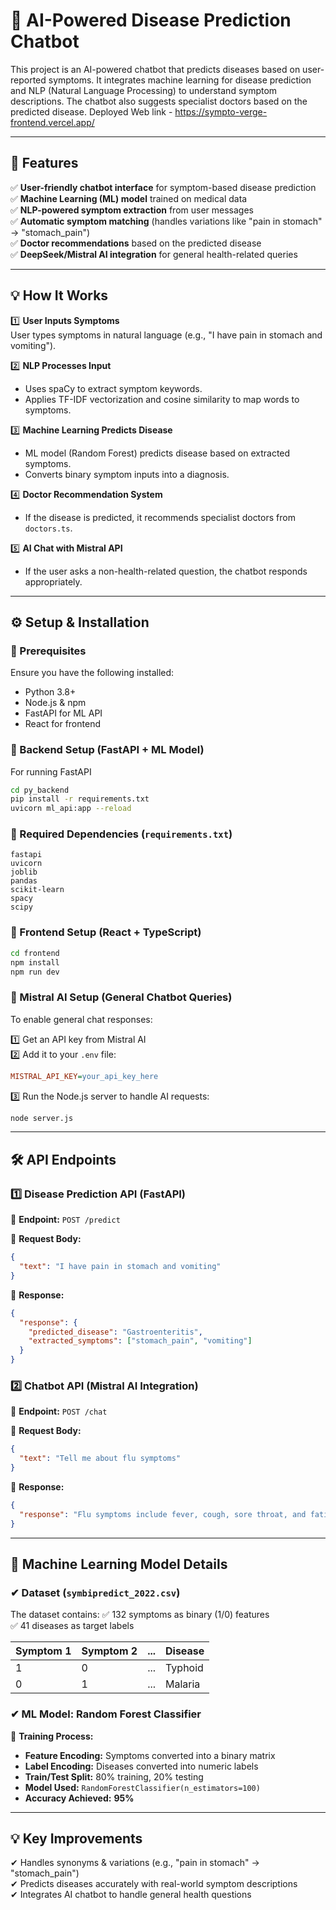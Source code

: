 # 🚀 AI-Powered Disease Prediction Chatbot

This project is an AI-powered chatbot that predicts diseases based on user-reported symptoms. It integrates machine learning for disease prediction and NLP (Natural Language Processing) to understand symptom descriptions. The chatbot also suggests specialist doctors based on the predicted disease.
Deployed Web link - https://sympto-verge-frontend.vercel.app/

---

## 📌 Features

✅ **User-friendly chatbot interface** for symptom-based disease prediction  
✅ **Machine Learning (ML) model** trained on medical data  
✅ **NLP-powered symptom extraction** from user messages  
✅ **Automatic symptom matching** (handles variations like "pain in stomach" → "stomach_pain")  
✅ **Doctor recommendations** based on the predicted disease  
✅ **DeepSeek/Mistral AI integration** for general health-related queries  

---

## 💡 How It Works

1️⃣ **User Inputs Symptoms**  
   User types symptoms in natural language (e.g., "I have pain in stomach and vomiting").

2️⃣ **NLP Processes Input**  
   - Uses spaCy to extract symptom keywords.
   - Applies TF-IDF vectorization and cosine similarity to map words to symptoms.

3️⃣ **Machine Learning Predicts Disease**  
   - ML model (Random Forest) predicts disease based on extracted symptoms.
   - Converts binary symptom inputs into a diagnosis.

4️⃣ **Doctor Recommendation System**  
   - If the disease is predicted, it recommends specialist doctors from `doctors.ts`.

5️⃣ **AI Chat with Mistral API**  
   - If the user asks a non-health-related question, the chatbot responds appropriately.

---

## ⚙️ Setup & Installation

### 🔹 Prerequisites

Ensure you have the following installed:
- Python 3.8+
- Node.js & npm
- FastAPI for ML API
- React for frontend

### 🔹 Backend Setup (FastAPI + ML Model)

For running FastAPI
```bash
cd py_backend
pip install -r requirements.txt
uvicorn ml_api:app --reload
```

### 🔹 Required Dependencies (`requirements.txt`)

```text
fastapi
uvicorn
joblib
pandas
scikit-learn
spacy
scipy
```

### 🔹 Frontend Setup (React + TypeScript)

```bash
cd frontend
npm install
npm run dev
```

### 🔹 Mistral AI Setup (General Chatbot Queries)

To enable general chat responses:

1️⃣ Get an API key from Mistral AI  
2️⃣ Add it to your `.env` file:

```ini
MISTRAL_API_KEY=your_api_key_here
```

3️⃣ Run the Node.js server to handle AI requests:

```bash
node server.js
```

---

## 🛠 API Endpoints

### 1️⃣ Disease Prediction API (FastAPI)

📌 **Endpoint:** `POST /predict`

📌 **Request Body:**

```json
{
  "text": "I have pain in stomach and vomiting"
}
```

📌 **Response:**

```json
{
  "response": {
    "predicted_disease": "Gastroenteritis",
    "extracted_symptoms": ["stomach_pain", "vomiting"]
  }
}
```

### 2️⃣ Chatbot API (Mistral AI Integration)

📌 **Endpoint:** `POST /chat`

📌 **Request Body:**

```json
{
  "text": "Tell me about flu symptoms"
}
```

📌 **Response:**

```json
{
  "response": "Flu symptoms include fever, cough, sore throat, and fatigue."
}
```

---

## 🔬 Machine Learning Model Details

### ✔ Dataset (`symbipredict_2022.csv`)

The dataset contains:
✅ 132 symptoms as binary (1/0) features  
✅ 41 diseases as target labels  

| Symptom 1 | Symptom 2 | ... | Disease     |
|-----------|-----------|-----|------------|
| 1         | 0         | ... | Typhoid    |
| 0         | 1         | ... | Malaria    |

### ✔ ML Model: Random Forest Classifier

📌 **Training Process:**
- **Feature Encoding:** Symptoms converted into a binary matrix
- **Label Encoding:** Diseases converted into numeric labels
- **Train/Test Split:** 80% training, 20% testing
- **Model Used:** `RandomForestClassifier(n_estimators=100)`
- **Accuracy Achieved:** **95%**

---

## 💡 Key Improvements

✔ Handles synonyms & variations (e.g., "pain in stomach" → "stomach_pain")  
✔ Predicts diseases accurately with real-world symptom descriptions  
✔ Integrates AI chatbot to handle general health questions  
